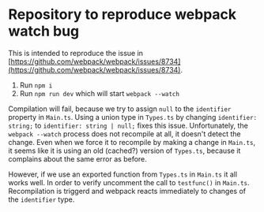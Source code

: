 # Repository to reproduce webpack watch bug

This is intended to reproduce the issue in [https://github.com/webpack/webpack/issues/8734](https://github.com/webpack/webpack/issues/8734).

1. Run `npm i`
2. Run `npm run dev` which will start `webpack --watch`

Compilation will fail, because we try to assign `null` to the `identifier` property in `Main.ts`. Using a union type in `Types.ts` by changing `identifier: string;` to `identifier: string | null;` fixes this issue. Unfortunately, the `webpack --watch` process does not recompile at all, it doesn't detect the change. Even when we force it to recompile by making a change in `Main.ts`, it seems like it is using an old (cached?) version of `Types.ts`, because it complains about the same error as before.

However, if we use an exported function from `Types.ts` in `Main.ts` it all works well. In order to verify uncomment the call to `testfunc()` in `Main.ts`. Recompilation is triggerd and webpack reacts immediately to changes of the `identifier` type.